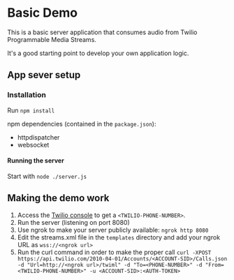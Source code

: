 # Basic Demo

This is a basic server application that consumes audio from Twilio Programmable Media Streams.

It's a good starting point to develop your own application logic.

## App sever setup

### Installation

Run `npm install`

npm dependencies (contained in the `package.json`):
* httpdispatcher
* websocket

#### Running the server

Start with `node ./server.js`

## Making the demo work

1. Access the [Twilio console](https://www.twilio.com/console/voice/numbers) to get a `<TWILIO-PHONE-NUMBER>`.
2. Run the server (listening on port 8080)
3. Use ngrok to make your server publicly available: `ngrok http 8080`
4. Edit the streams.xml file in the `templates` directory and add your ngrok URL as `wss://<ngrok url>`
5. Run the curl command in order to make the proper call
`curl -XPOST https://api.twilio.com/2010-04-01/Accounts/<ACCOUNT-SID>/Calls.json -d "Url=http://<ngrok url>/twiml" -d "To=<PHONE-NUMBER>" -d "From=<TWILIO-PHONE-NUMBER>" -u <ACCOUNT-SID>:<AUTH-TOKEN>`
